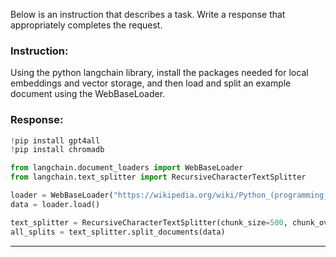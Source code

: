 Below is an instruction that describes a task. Write a response that appropriately completes the request.

### Instruction:
Using the python langchain library, install the packages needed for local embeddings and vector storage, and then load and split an example document using the WebBaseLoader.

### Response:
```python
!pip install gpt4all
!pip install chromadb

from langchain.document_loaders import WebBaseLoader
from langchain.text_splitter import RecursiveCharacterTextSplitter

loader = WebBaseLoader("https://wikipedia.org/wiki/Python_(programming_language)")
data = loader.load()

text_splitter = RecursiveCharacterTextSplitter(chunk_size=500, chunk_overlap=0)
all_splits = text_splitter.split_documents(data)
```
---
